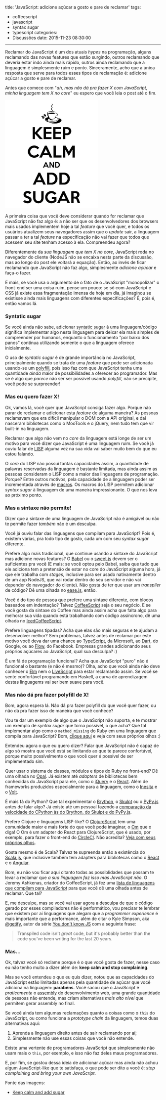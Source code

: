 title: 'JavaScript: adicione açúcar a gosto e pare de reclamar'
tags:
  - coffeescript
  - javascript
  - syntax sugar
  - typescript
categories:
  - Discussões
date: 2015-11-23 08:30:00
---
Reclamar do JavaScript é um dos atuais _hypes_ na programação, alguns reclamando das novas features que estão surgindo, outros reclamando que deveria estar indo ainda mais rápido, outros ainda reclamando que a linguagem é simplesmente ruim e ponto. Sinceramente, acho que a única resposta que serve para todos esses tipos de reclamação é: adicione açúcar a gosto e pare de reclamar.

Antes que comece com "_ah, mas não dá pra fazer X com JavaScript, minha linguagem tem X no core_" eu espero que você leia o post até o fim.

<img src="/img/posts/keep-calm-and-add-sugar.png"/>

<!-- more -->

A primeira coisa que você deve considerar quando for reclamar que JavaScript não faz algo é: a não ser que os desenvolvedores dos browsers mais usados implementem hoje a tal _feature_ que você quer, e todos os usuários atualizem seus navegadores assim que o _update_ sair, a linguagem passar a ter a tal _feature_ na especificação não vai fazer que todos que acessem seu site tenham acesso à ela. Compreendeu agora?

Diferentemente da _sua linguagem que tem X no core_, JavaScript roda no navegador do cliente (NodeJS não se encaixa nesta parte da discussão, mas ao longo do post ele voltará a equação). Então, ao invés de ficar reclamando que JavaScript não faz algo, simplesmente _adicione açúcar_ e faça-o fazer.

E mais, se você usa o argumento de o fato de o JavaScript "monopolizar" o front-end ser uma coisa ruim, pense um pouco: se só com JavaScript e CSS já existe essa fragmentação imensa de hoje em dia, já imaginou se existisse ainda mais linguagens com diferentes especificações? É, pois é, então vamos lá.

### Syntatic sugar

Se você ainda não sabe, adicionar [syntatic sugar](https://en.wikipedia.org/wiki/Syntactic_sugar) à uma linguagem/código significa implementar algo nesta linguagem para deixar ela mais simples de compreender por humanos, enquanto o funcionamento "por baixo dos panos" continua utilizando somente o que a linguagem oferece inicialmente.

O uso de _syntatic sugar_ é de grande importância no JavaScript, principalmente quando se trata de uma _feature_ que pode ser adicionada usando-se um [polyfill](https://en.wikipedia.org/wiki/Polyfill), pois isso faz com que JavaScript tenha uma quantidade _ainda_ maior de possibilidades a oferecer ao programador. Mas se é algo que _parece_ não ser ser possível usando _polyfill_, não se precipite, você pode se surpreender!

### Mas eu quero fazer X!

Ok, vamos lá, você quer que JavaScript consiga fazer algo. Porque não parar de reclamar e adicionar esta _feature_ de alguma maneira? As pessoas reclamavam que era difícil manipular o DOM com a API original, e daí nasceram bibliotecas como o MooTools e o jQuery, nem tudo tem que vir built-in na linguagem.

Reclamar que algo não vem no _core_ da linguagem está longe de ser um motivo para você dizer que JavaScript é uma linguagem ruim. Se você já ouviu falar de [LISP](https://en.wikipedia.org/wiki/Lisp_%28programming_language%29) alguma vez na sua vida vai saber muito bem do que eu estou falando.

O _core_ do LISP não possui tantas capacidades assim, a quantidade de palavras reservadas da linguagem é bastante limitada, mas ainda assim as pessoas consideram o LISP como a maior das linguagens de programação. Porque? Entre outros motivos, pela capacidade de a linguagem poder ser incrementada através de [macros](http://c2.com/cgi/wiki?LispMacro). Os macros do LISP permitem adicionar _syntax sugar_ à linguagem de uma maneira impressionante. O que nos leva ao próximo ponto.

### Mas a sintaxe não permite!

Dizer que a sintaxe de uma linguagem de JavaScript não é amigável ou não te permite fazer _também_ não é um desculpa.

Você já ouviu falar das linguagens que compilam para JavaScript? Pois é, existem várias, pra todo tipo de gosto, cada um com seu _syntax sugar_ diferente.

Prefere algo mais tradicional, que continue usando a sintaxe do JavaScript mas adicione novas features? O [Babel](http://babeljs.io/) ou o [sweet.js](http://sweetjs.org/) devem ser o suficientes pra você (E mais: se você optou pelo Babel, saiba que tudo que ele adiciona tem a pretensão de estar no core do JavaScript alguma hora, já que ele trabalha com _stages_, inclusive para ser usado nativamente dentro de um app NodeJS, que vai rodar dentro do seu servidor e não vai depender do navegador do cliente). Não gosta de ter que usar um _transpiler_ de código? Dê uma olhada no [ease.js](https://www.gnu.org/software/easejs/), então.

Você é do tipo de pessoa que prefere uma sintaxe diferente, com blocos baseados em indentação? Talvez [CoffeeScript](http://coffeescript.org/) seja o seu negócio. E se você gosta da sintaxe do Coffee mas ainda assim acha que falta algo para melhorar sua vida quando está trabalhando com código assíncrono, dê uma olhada no [IcedCoffeeScript](http://maxtaco.github.io/coffee-script/).

Prefere linguagens tipadas? Acha que elas são mais seguras e te ajudam a desenvolver melhor? Sem problemas, talvez antes de reclamar por este motivo você deva dar uma chance ao [TypeScript](http://www.typescriptlang.org/), da Microsoft, ao [Dart](https://www.dartlang.org/), do Google, ou ao [Flow](http://flowtype.org/), do Facebook. Empresas grandes adicionando seus próprios açúcares ao JavaScript, qual sua desculpa? :)

É um fã de programação funcional? Acha que JavaScript "puro" não é funcional o bastante (e não é mesmo)? Olha, acho que você ainda não deve conhecer o [Elm](http://elm-lang.org/) nem o [LiveScript](http://livescript.net/) para estar reclamando assim. Se você se sente confortável programando em Haskell, a curva de aprendizagem destas linguagems vai ser bem suave para você.

### Mas não dá pra fazer polyfill de X!

Bom, agora espera lá. Não dá pra fazer polyfill do que você quer fazer, ou não dá pra fazer isso de maneira que você conhece?

Vou te dar um exemplo de algo que o JavaScript não suporta, e te mostrar um exemplo de _syntax sugar_ que torna possível, o que acha? Que tal implementar algo como o `method_missing` do Ruby em uma linguagem que compila para JavaScript? Bom, [clique aqui](http://goo.gl/Q82mfO) e veja com seus próprios olhos :)

Entendeu agora o que eu quero dizer? Falar que JavaScript não é capaz de algo só mostra que você está se limitando ao que te parece confortável, porque muito possívelmente o que você quer é possível de ser implementado sim.

Quer usar o sistema de classes, módulos e tipos do Ruby no front-end? Dê uma olhada no [Opal](http://opalrb.org/). Já existem até _adapters_ de bibliotecas bem conhecidas do JavaScript para ele, como o [jQuery](https://github.com/opal/opal-jquery) e o [React](https://github.com/zetachang/react.rb). Além de frameworks produzidos especialmente para a linguagem, como o [Inesita](https://github.com/inesita-rb/inesita) e o [Volt](https://github.com/voltrb/volt).

É mais fã do Python? Que tal experimentar o [Brython](http://brython.info/), o [Skulpt](http://www.skulpt.org/) ou o [PyPy.js](https://github.com/pypyjs/pypyjs) antes de falar algo? Já existe até um pessoal fazendo a [comparação da velocidade do CPython às do Brython, do Skulpt e do PyPy.js](https://brythonista.wordpress.com/2015/03/28/comparing-the-speed-of-cpython-brython-skulpt-and-pypy-js/).

Prefere Clojure e linguagens LISP-like? O [ClojureScript](https://github.com/clojure/clojurescript) tem uma comunidade maior e mais forte do que você pode imaginar, o [Om](https://github.com/omcljs/om) que o diga! O Om é um adapter do React para ClojureScript, que é usado, por exemplo, para fazer o front-end do [CircleCI](https://circleci.com). Não acredita? [Veja com seus próprios olhos](https://github.com/circleci/frontend).

Gosta mesmo é de Scala? Talvez te supreenda então a existência do [Scala.js](http://www.scala-js.org/), que inclusive também tem adapters para bibliotecas como o [React](https://github.com/japgolly/scalajs-react) e o [Angular](https://github.com/greencatsoft/scalajs-angular).

Bom, eu não vou ficar aqui citanto todas as possiblidades que possam te levar a reclamar que _a sua linguagem faz isso mas JavaScript não_. O Jeremy Ashkenas, criador do CoffeeScript, já fez uma [lista de linguagens que compilam para JavaScript](https://github.com/jashkenas/coffeescript/wiki/list-of-languages-that-compile-to-js) para que você dê uma olhada antes de reclamar. Que tal?

E, me desculpe, mas se você vai usar agora a desculpa de que o código gerado por esses compiladores não é performático, vou precisar te lembrar que existem por aí linguagens que alegam que a _programmer experience_ é mais importante que a performance, além de citar o Kyle Simpson, aka [@getify](https://twitter.com/getify), autor da série [You don't know JS](https://github.com/getify/You-Dont-Know-JS/blob/master/README.md#you-dont-know-js-book-series) com a seguinte frase:

> Transpiled code isn't _great_ code, but it's probably better than the code you've been writing for the last 20 years.

### Mas...

Ok, talvez você só reclame porque é o que você gosta de fazer, nesse caso eu não tenho muito a dizer além de: __keep calm and stop complaining__.

Mas se você entendeu o que eu quis dizer, notou que as capacidades do JavaScript estão limitadas apenas pela quantidade de açúcar que você adiciona na linguagem: __parabéns__. Você sacou que o JavaScript é _praticamente_ o [assembly](http://c2.com/cgi/wiki?AssemblyLanguage) do desenvolvimento web, uma grande quantidade de pessoas não entende, mas criam alternativas _mais alto nível_ que permitem gerar assembly no final.

Se você ainda tem algumas reclamações quanto a coisas como o `this` do JavaScript, ou como funciona a _prototype chain_ da linguagem, temos duas alternativas aqui:

1) Aprenda a linguagem direito antes de sair reclamando por aí;
2) Simplesmente não use essas coisas que você não entende.

Existe uma vertente de programadores JavaScript que simplesmente não usam mais o `this`, por exemplo, e isso não faz deles maus programadores.

E, por fim, se gostou dessa ideia de adicionar açúcar mas ainda não achou algum JavaScript-like que te satisfaça, o que pode ser dito a você é: _stop complaining and bring your own JavaScript_.

Fonte das imagens:

- [Keep calm and add sugar](http://www.keepcalm-o-matic.co.uk/p/keep-calm-and-add-sugar/)